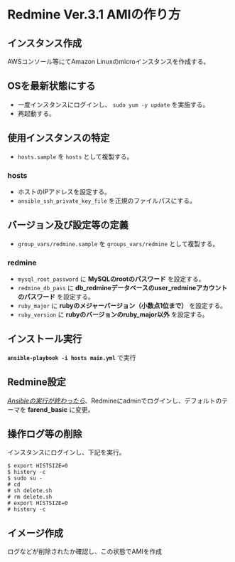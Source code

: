 # Redmine Ver.3.1 AMIの作り方

## インスタンス作成

AWSコンソール等にてAmazon Linuxのmicroインスタンスを作成する。

## OSを最新状態にする

* 一度インスタンスにログインし、 `sudo yum -y update` を実施する。
* 再起動する。

## 使用インスタンスの特定

* `hosts.sample` を `hosts` として複製する。

### hosts

* ホストのIPアドレスを設定する。
* `ansible_ssh_private_key_file` を正規のファイルパスにする。

## バージョン及び設定等の定義

* `group_vars/redmine.sample` を `groups_vars/redmine` として複製する。

### redmine

* `mysql_root_password` に **MySQLのrootのパスワード** を設定する。
* `redmine_db_pass` に **db_redmineデータベースのuser_redmineアカウントのパスワード** を設定する。
* `ruby_major` に **rubyのメジャーバージョン（小数点1位まで）** を設定する。
* `ruby_version` に **rubyのバージョンのruby_major以外** を設定する。

## インストール実行

**`ansible-playbook -i hosts main.yml`** で実行

## Redmine設定

*<u>Ansibleの実行が終わったら</u>*、Redmineにadminでログインし、デフォルトのテーマを **farend_basic** に変更。

## 操作ログ等の削除

インスタンスにログインし、下記を実行。

```
$ export HISTSIZE=0
$ history -c
$ sudo su -
# cd
# sh delete.sh
# rm delete.sh
# export HISTSIZE=0
# history -c
```

## イメージ作成

ログなどが削除されたか確認し、この状態でAMIを作成